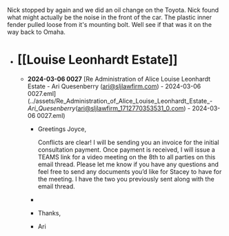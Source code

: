 Nick stopped by again and we did an oil change on the Toyota.  Nick found what might actually be the noise in the front of the car.  The plastic inner fender pulled loose from it's mounting bolt.  Well see if that was it on the way back to Omaha.

- # [[Louise Leonhardt Estate]]
	- **2024-03-06 0027** [Re  Administration of Alice Louise Leonhardt Estate - Ari Quesenberry (ari@sljlawfirm.com) - 2024-03-06 0027.eml](../assets/Re_Administration_of_Alice_Louise_Leonhardt_Estate_-_Ari_Quesenberry_(ari@sljlawfirm_1712770353531_0.com) - 2024-03-06 0027.eml)
		- Greetings Joyce,
		  
		  Conflicts are clear!  I will be sending you an invoice for the initial consultation payment. Once payment is received, I will issue a TEAMS link for a video meeting on the 8th to all parties on this email thread.
		  Please let me know 
		  if you have any questions and feel free to send any documents you’d like
		  for Stacey to have for the meeting. I have the two you previously sent 
		  along with the email thread.
		-
		- Thanks,
		- Ari
